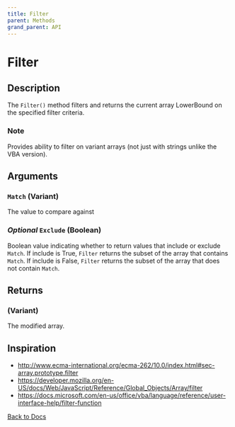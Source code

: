 ```yaml
---
title: Filter
parent: Methods
grand_parent: API
---
```



# Filter

## Description
The `Filter()` method filters and returns the current array LowerBound on the specified filter criteria. 

### Note
Provides ability to filter on variant arrays (not just with strings unlike the VBA version).

## Arguments
### `Match` (Variant)
The value to compare against
### *Optional* `Exclude` (Boolean)
Boolean value indicating whether to return values that include or exclude `Match`. If include is True, `Filter` returns the subset of the array that contains `Match`. If include is False, `Filter` returns the subset of the array that does not contain `Match`.
## Returns
### (Variant)
The modified array.

## Inspiration
* <http://www.ecma-international.org/ecma-262/10.0/index.html#sec-array.prototype.filter>
* <https://developer.mozilla.org/en-US/docs/Web/JavaScript/Reference/Global_Objects/Array/filter>
* <https://docs.microsoft.com/en-us/office/vba/language/reference/user-interface-help/filter-function>


[Back to Docs](https://senipah.github.io/VBA-Better-Array/)